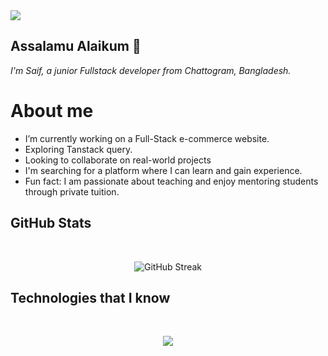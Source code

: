 <a>
<img src="https://i.ibb.co.com/yFDZJzr/Saif-s-Banner2.png" />
</a>

## Assalamu Alaikum 👋
*I'm Saif, a junior Fullstack developer from  Chattogram, Bangladesh.*

# About me
- I’m currently working on a Full-Stack e-commerce website.
- Exploring Tanstack query.
- Looking to collaborate on real-world projects
- I'm searching for a platform where I can learn and gain experience.
- Fun fact: I am passionate about teaching and enjoy mentoring students through private tuition.

## GitHub Stats
</br>
<p align="center">
<img src="https://github-readme-streak-stats.herokuapp.com?user=meizan2142&theme=black-ice" alt="GitHub Streak" /></p>

## Technologies that I know
</br>
<p align="center">
  <a href="https://skillicons.dev">
    <img src="https://skillicons.dev/icons?i=html,css,tailwind,js,firebase,git,vercel,netlify,vite,mongodb,expressjs,react,nodejs" />
  </a>